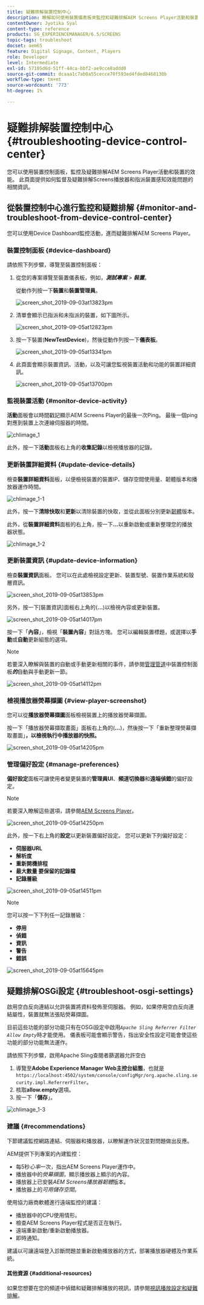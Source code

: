 ```yaml
---
title: 疑難排解裝置控制中心
description: 瞭解如何使用裝置儀表板來監控和疑難排解AEM Screens Player活動和裝置的效能。
contentOwner: Jyotika Syal
content-type: reference
products: SG_EXPERIENCEMANAGER/6.5/SCREENS
topic-tags: troubleshoot
docset: aem65
feature: Digital Signage, Content, Players
role: Developer
level: Intermediate
exl-id: 57105d6d-51ff-44ca-bbf2-ae9cce8addd0
source-git-commit: dcaaa1c7ab0a55cecce70f593ed4fded8468130b
workflow-type: tm+mt
source-wordcount: '773'
ht-degree: 1%

---
```


# 疑難排解裝置控制中心 {#troubleshooting-device-control-center}

您可以使用裝置控制面板，監控及疑難排解AEM Screens Player活動和裝置的效能。 此頁面提供如何監督及疑難排解Screens播放器和指派裝置感知效能問題的相關資訊。

## 從裝置控制中心進行監控和疑難排解 {#monitor-and-troubleshoot-from-device-control-center}

您可以使用Device Dashboard監控活動，進而疑難排解AEM Screens Player。

### 裝置控制面板 {#device-dashboard}

請依照下列步驟，導覽至裝置控制面板：

1. 從您的專案導覽至裝置儀表板，例如，***測試專案*** > ***裝置***。

   從動作列按一下&#x200B;**裝置**&#x200B;和&#x200B;**裝置管理員**。

   ![screen_shot_2019-09-03at13823pm](assets/screen_shot_2019-09-03at13823pm.png)

1. 清單會顯示已指派和未指派的裝置，如下圖所示。

   ![screen_shot_2019-09-05at12823pm](assets/screen_shot_2019-09-05at12823pm.png)

1. 按一下裝置(**NewTestDevice**)，然後從動作列按一下&#x200B;**儀表板**。

   ![screen_shot_2019-09-05at13341pm](assets/screen_shot_2019-09-05at13341pm.png)

1. 此頁面會顯示裝置資訊、活動，以及可讓您監視裝置活動和功能的裝置詳細資訊。

   ![screen_shot_2019-09-05at13700pm](assets/screen_shot_2019-09-05at13700pm.png)

### 監視裝置活動 {#monitor-device-activity}

**活動**&#x200B;面板會以時間戳記顯示AEM Screens Player的最後一次Ping。 最後一個ping對應到裝置上次連線伺服器的時間。

![chlimage_1](assets/chlimage_1.png)

此外，按一下&#x200B;**活動**&#x200B;面板右上角的&#x200B;**收集記錄**&#x200B;以檢視播放器的記錄。

### 更新裝置詳細資料 {#update-device-details}

檢查&#x200B;**裝置詳細資料**&#x200B;面板，以便檢視裝置的裝置IP、儲存空間使用量、韌體版本和播放器運作時間。

![chlimage_1-1](assets/chlimage_1-1.png)

此外，按一下&#x200B;**清除快取**&#x200B;和&#x200B;**更新**&#x200B;以清除裝置的快取，並從此面板分別更新[韌體](screens-glossary.md)版本。

此外，從&#x200B;**裝置詳細資料**&#x200B;面板的右上角，按一下&#x200B;**...**&#x200B;以重新啟動或重新整理您的播放器狀態。

![chlimage_1-2](assets/chlimage_1-2.png)

### 更新裝置資訊 {#update-device-information}

檢查&#x200B;**裝置資訊**&#x200B;面板。 您可以在此處檢視設定更新、裝置型號、裝置作業系統和殼層資訊。

![screen_shot_2019-09-05at13853pm](assets/screen_shot_2019-09-05at13853pm.png)

另外，按一下[裝置資訊]面板右上角的(**...**)以檢視內容或更新裝置。

![screen_shot_2019-09-05at14017pm](assets/screen_shot_2019-09-05at14017pm.png)

按一下「**內容**」，檢視「**裝置內容**」對話方塊。 您可以編輯裝置標題，或選擇以&#x200B;**手動**&#x200B;或&#x200B;**自動**&#x200B;更新組態的選項。

>[!NOTE]
>
>若要深入瞭解與裝置的自動或手動更新相關的事件，請參閱[管理管道](managing-channels.md)中裝置控制面板&#x200B;***的***&#x200B;自動與手動更新一節。

![screen_shot_2019-09-05at14112pm](assets/screen_shot_2019-09-05at14112pm.png)

### 檢視播放器熒幕擷圖 {#view-player-screenshot}

您可以從&#x200B;**播放器熒幕擷圖**&#x200B;面板檢視裝置上的播放器熒幕擷圖。

按一下「播放器熒幕擷取畫面」面板右上角的(**...**)，然後按一下「重新整理熒幕擷取畫面」**，以檢視執行中播放器的快照。**

![screen_shot_2019-09-05at14205pm](assets/screen_shot_2019-09-05at14205pm.png)

### 管理偏好設定 {#manage-preferences}

**偏好設定**&#x200B;面板可讓使用者變更裝置的&#x200B;**管理員UI**、**頻道切換器**&#x200B;和&#x200B;**遠端偵錯**&#x200B;的偏好設定。

>[!NOTE]
>若要深入瞭解這些選項，請參閱[AEM Screens Player](working-with-screens-player.md)。

![screen_shot_2019-09-05at14250pm](assets/screen_shot_2019-09-05at14250pm.png)

此外，按一下右上角的&#x200B;**設定**&#x200B;以更新裝置偏好設定。 您可以更新下列偏好設定：

* **伺服器URL**
* **解析度**
* **重新開機排程**
* **最大數量 要保留的記錄檔**
* **記錄層級**

![screen_shot_2019-09-05at14511pm](assets/screen_shot_2019-09-05at14511pm.png)

>[!NOTE]
>您可以按一下下列任一記錄層級：
>
>* **停用**
>* **偵錯**
>* **資訊**
>* **警告**
>* **錯誤**

![screen_shot_2019-09-05at15645pm](assets/screen_shot_2019-09-05at15645pm.png)

## 疑難排解OSGi設定 {#troubleshoot-osgi-settings}

啟用空白反向連結以允許裝置將資料發佈至伺服器。 例如，如果停用空白反向連結屬性，裝置就無法張貼熒幕擷圖。

目前這些功能的部分功能只有在OSGi設定中啟用&#x200B;*`Apache Sling Referrer Filter Allow Empty`*&#x200B;時才能使用。 儀表板可能會顯示警告，指出安全性設定可能會使這些功能的部分功能無法運作。

請依照下列步驟，啟用Apache Sling查閱者篩選器允許空白

1. 導覽至&#x200B;**Adobe Experience Manager Web主控台組態**，也就是`https://localhost:4502/system/console/configMgr/org.apache.sling.security.impl.ReferrerFilter`。
1. 核取&#x200B;**allow.empty**&#x200B;選項。
1. 按一下「**儲存**」。

![chlimage_1-3](assets/chlimage_1-3.png)

### 建議 {#recommendations}

下節建議監控網路連結、伺服器和播放器，以瞭解運作狀況並對問題做出反應。

AEM提供下列專案的內建監控：

* 每5秒&#x200B;*心率*&#x200B;一次，指出AEM Screens Player運作中。
* 播放器中的&#x200B;*熒幕擷圖*，顯示播放器上顯示的內容。
* 播放器上已安裝&#x200B;*AEM Screens播放器韌體*&#x200B;版本。
* 播放器上的&#x200B;*可用儲存空間*。

使用協力廠商軟體進行遠端監控的建議：

* 播放器中的CPU使用情形。
* 檢查AEM Screens Player程式是否正在執行。
* 遠端重新啟動/重新啟動播放器。
* 即時通知。

建議以可讓遠端登入診斷問題並重新啟動播放器的方式，部署播放器硬體及作業系統。

#### 其他資源 {#additional-resources}

如果您想要在您的頻道中偵錯和疑難排解播放的視訊，請參閱[視訊播放設定和疑難排解](troubleshoot-videos.md)。

